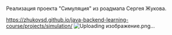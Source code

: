 Реализация проекта "Симуляция" из роадмапа Сергея Жукова.

https://zhukovsd.github.io/java-backend-learning-course/projects/simulation/
![Uploading изображение.png…]()
